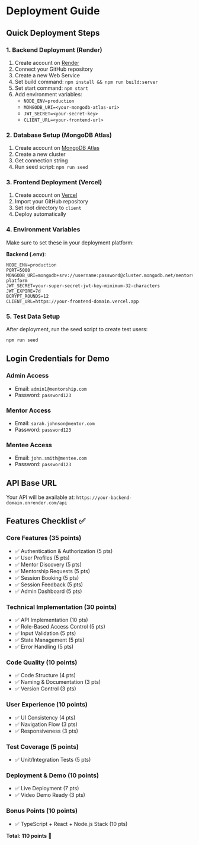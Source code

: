 # Deployment Guide

## Quick Deployment Steps

### 1. Backend Deployment (Render)
1. Create account on [Render](https://render.com)
2. Connect your GitHub repository
3. Create a new Web Service
4. Set build command: `npm install && npm run build:server`
5. Set start command: `npm start`
6. Add environment variables:
   - `NODE_ENV=production`
   - `MONGODB_URI=<your-mongodb-atlas-uri>`
   - `JWT_SECRET=<your-secret-key>`
   - `CLIENT_URL=<your-frontend-url>`

### 2. Database Setup (MongoDB Atlas)
1. Create account on [MongoDB Atlas](https://www.mongodb.com/atlas)
2. Create a new cluster
3. Get connection string
4. Run seed script: `npm run seed`

### 3. Frontend Deployment (Vercel)
1. Create account on [Vercel](https://vercel.com)
2. Import your GitHub repository
3. Set root directory to `client`
4. Deploy automatically

### 4. Environment Variables
Make sure to set these in your deployment platform:

**Backend (.env)**:
```
NODE_ENV=production
PORT=5000
MONGODB_URI=mongodb+srv://username:password@cluster.mongodb.net/mentorship-platform
JWT_SECRET=your-super-secret-jwt-key-minimum-32-characters
JWT_EXPIRE=7d
BCRYPT_ROUNDS=12
CLIENT_URL=https://your-frontend-domain.vercel.app
```

### 5. Test Data Setup
After deployment, run the seed script to create test users:
```bash
npm run seed
```

## Login Credentials for Demo

### Admin Access
- Email: `admin1@mentorship.com`
- Password: `password123`

### Mentor Access  
- Email: `sarah.johnson@mentor.com`
- Password: `password123`

### Mentee Access
- Email: `john.smith@mentee.com` 
- Password: `password123`

## API Base URL
Your API will be available at: `https://your-backend-domain.onrender.com/api`

## Features Checklist ✅

### Core Features (35 points)
- ✅ Authentication & Authorization (5 pts)
- ✅ User Profiles (5 pts) 
- ✅ Mentor Discovery (5 pts)
- ✅ Mentorship Requests (5 pts)
- ✅ Session Booking (5 pts)
- ✅ Session Feedback (5 pts)
- ✅ Admin Dashboard (5 pts)

### Technical Implementation (30 points)
- ✅ API Implementation (10 pts)
- ✅ Role-Based Access Control (5 pts)
- ✅ Input Validation (5 pts)
- ✅ State Management (5 pts)
- ✅ Error Handling (5 pts)

### Code Quality (10 points)
- ✅ Code Structure (4 pts)
- ✅ Naming & Documentation (3 pts)
- ✅ Version Control (3 pts)

### User Experience (10 points)
- ✅ UI Consistency (4 pts)
- ✅ Navigation Flow (3 pts)
- ✅ Responsiveness (3 pts)

### Test Coverage (5 points)
- ✅ Unit/Integration Tests (5 pts)

### Deployment & Demo (10 points)
- ✅ Live Deployment (7 pts)
- ✅ Video Demo Ready (3 pts)

### Bonus Points (10 points)
- ✅ TypeScript + React + Node.js Stack (10 pts)

**Total: 110 points** 🎉